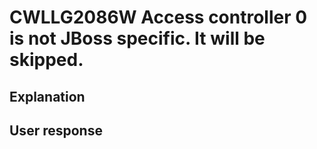 # CWLLG2086W Access controller 0 is not JBoss specific. It will be skipped.

## Explanation

## User response
